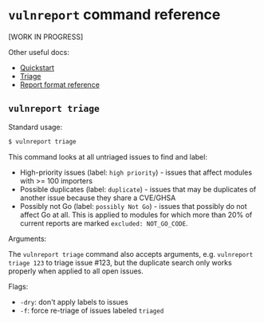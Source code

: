 # `vulnreport` command reference

[WORK IN PROGRESS]

Other useful docs:
 - [Quickstart](quickstart.md)
 - [Triage](triage.md)
 - [Report format reference](format.md)

## `vulnreport triage`

Standard usage:

```bash
$ vulnreport triage
```

This command looks at all untriaged issues to find and label:

* High-priority issues (label: `high priority`) - issues that affect modules with >= 100 importers
* Possible duplicates (label: `duplicate`) - issues
that may be duplicates of another issue because they share a CVE/GHSA
* Possibly not Go (label: `possibly Not Go`) - issues that possibly do not affect Go at all. This is applied to modules
for which more than 20% of current reports are marked `excluded: NOT_GO_CODE`.

Arguments:

The `vulnreport triage` command also accepts arguments,
e.g. `vulnreport triage 123` to triage issue #123, but the duplicate search only works properly when applied to all open issues.

Flags:

* `-dry`: don't apply labels to issues
* `-f`: force re-triage of issues labeled `triaged`